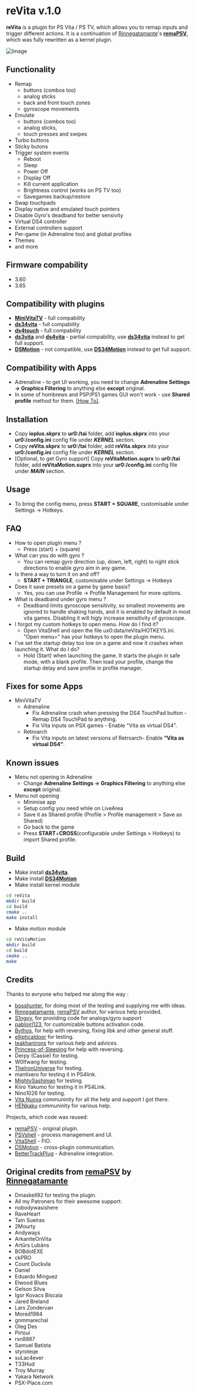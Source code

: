 # reVita v.1.0
**reVita** is a plugin for PS Vita / PS TV, which allows you to remap inputs and trigger different actions. It is a continuation of [Rinnegatamante](https://github.com/Rinnegatamante)'s **[remaPSV](https://github.com/Rinnegatamante/remaPSV)**, which was fully rewritten as a kernel plugin.

![Image](/include/screenshot.png)

## Functionality

- Remap
  - buttons (combos too)
  - analog sticks
  - back and front touch zones
  - gyroscope movements
- Emulate 
  - buttons (combos too)
  - analog sticks, 
  - touch presses and swipes
- Turbo buttons
- Sticky butons
- Trigger system events
  - Reboot
  - Sleep
  - Power Off
  - Display Off
  - Kill current application
  - Brightness control (works on PS TV too)
  - Savegames backup/restore
- Swap touchpads
- Display native and emulated touch pointers
- Disable Gyro's deadband for better sensivity
- Virtual DS4 controller
- External controllers support
- Per-game (in Adrenaline too) and global profiles
- Themes
- and more

## Firmware compability

- 3.60 
- 3.65

## Compatibility with plugins

- **[MiniVitaTV](https://github.com/TheOfficialFloW/MiniVitaTV)** - full compability
- **[ds34vita](https://github.com/MERLev/ds34vita)** - full compability
- **[ds4touch](https://github.com/MERLev/ds4Touch)** - full compability
- **[ds3vita](https://github.com/xerpi/ds3vita)** and **[ds4vita](https://github.com/xerpi/ds4vita)** - partial compability, use **[ds34vita](https://github.com/MERLev/ds34vita)** instead to get full support.
- **[DSMotion](https://github.com/OperationNT414C/DSMotion)** - not compatible, use **[DS34Motion](https://github.com/MERLev/DS34Motion)** instead to get full support.

## Compatibility with Apps

- Adrenaline - to get UI working, you need to change **Adrenaline Settings -> Graphics Filtering** to anything else **except** original.
- In some of hombrews and PSP/PS1 games GUI won't work - use **Shared profile** method for them. [[How To]](https://github.com/MERLev/reVita#known-issues).

## Installation

- Copy **ioplus.skprx** to **ur0:/tai** folder, add **ioplus.skprx** into your **ur0:/config.ini** config file under ***KERNEL*** section.
- Copy **reVita.skprx** to **ur0:/tai** folder, add **reVita.skprx** into your **ur0:/config.ini** config file under ***KERNEL*** section.
- [Optional, to get Gyro support] Copy **reVitaMotion.suprx** to **ur0:/tai** folder, add **reVitaMotion.suprx** into your **ur0:/config.ini** config file under ***MAIN*** section.

## Usage

- To bring the config menu, press **START + SQUARE**, customisable under Settings -> Hotkeys.

## FAQ

- How to open plugin menu ?
  - Press (start) + (square)
- What can you do with gyro ?
  - You can remap gyro direction (up, down, left, right) to right stick directions to enable gyro aim in any game.
- Is there a way to turn it on and off?
  - **START + TRIANGLE**, customisable under Settings -> Hotkeys
- Does it save presets on a game by game basis?
  - Yes, you can use Profile -> Profile Management for more options.
- What is deadband under gyro menu ?
  - Deadband limits gyroscope sensitivity, so smallest movements are ignored to handle shaking hands, and it is enabled by default in most vita games. Disabling it will higly increase sensitivity of gyroscope.
- I forgot my custom hotkeys to open menu. How do I find it?
  - Open VitaShell and open the file ux0:data/reVita/HOTKEYS.ini. "Open menu=" has your hotkeys to open the plugin menu.
- I've set the startup delay too low on a game and now it crashes when launching it. What do I do?
  - Hold (Start) when launching the game. It starts the plugin in safe mode, with a blank profile. Then load your profile, change the startup delay and save profile in profile manager.

## Fixes for some Apps
- MiniVitaTV
  - Adrenaline
    - Fix Adrenaline crash when pressing the DS4 TouchPad button - Remap DS4 TouchPad to anything.
    - Fix Vita inputs on PSX games - Enable "Vita as virtual DS4".
  - Retroarch
    - Fix Vita inputs on latest versions of Retroarch- Enable **"Vita as virtual DS4"**.
    
## Known issues

- Menu not opening in Adrenaline
  - Change **Adrenaline Settings -> Graphics Filtering** to anything else **except** original.
- Menu not opening
  - Minimise app
  - Setup config you need while on LiveArea
  - Save it as Shared profile (Profile > Profile management > Save as Shared)
  - Go back to the game
  - Press **START**+**CROSS**(configurable under Settings > Hotkeys) to import Shared profile.

## Build
- Make install **[ds34vita](https://github.com/MERLev/ds34vita)**.
- Make install **[DS34Motion](https://github.com/MERLev/DS34Motion)**
- Make install kernel module
```bash
cd reVita
mkdir build
cd build
cmake ..
make install
```
- Make motion module
```bash
cd reVitaMotion
mkdir build
cd build
cmake ..
make
```

## Credits

Thanks to evryone who helped me along the way :
- [bosshunter](https://github.com/bosshunter), for doing most of the testing and supplying me with ideas.
- [Rinnegatamante](https://github.com/Rinnegatamante), [remaPSV](https://github.com/Rinnegatamante/remaPSV) author, for various help provided.
- [S1ngyy](https://github.com/S1ngyy), for providing code for analogs/gyro support
- [pablojrl123](https://github.com/pablojrl123), for customizable buttons activation code.
- [Bythos](https://github.com/bythos14), for help with reversing, fixing libk and other general stuff.
- [ellipticaldoor](https://github.com/ellipticaldoor) for testing.
- [teakhanirons](https://github.com/teakhanirons) for various help and advices.
- [Princess-of-Sleeping](https://github.com/Princess-of-Sleeping) for help with reversing.
- Derpy (Cassie) for testing.
- W0lfwang for testing.
- [TheIronUniverse](https://github.com/TheIronUniverse) for testing.
- mantixero for testing it in PS4link.
- [MightySashiman](https://github.com/mightysashiman) for testing.
- Kiiro Yakumo for testing it in PS4Link.
- Nino1026 for testing.
- [Vita Nuova](https://t.co/3Efi3PGwK5?amp=1) communinity for all the help and support I got there.
- [HENkaku](https://discord.gg/m7MwpKA) communinity for various help.

Projects, which code was reused:
- [remaPSV](https://github.com/Rinnegatamante/remaPSV) - original plugin.
- [PSVshell](https://github.com/Electry/PSVshell) - process management and UI.
- [VitaShell](https://github.com/TheOfficialFloW/VitaShell) - FIO.
- [DSMotion](https://github.com/OperationNT414C/DSMotion) - cross-plugin communication.
- [BetterTrackPlug](https://github.com/fmudanyali/BetterTrackPlug) - Adrenaline integration.

## Original credits from [remaPSV](https://github.com/Rinnegatamante/remaPSV) by [Rinnegatamante](https://github.com//Rinnegatamante)

- Dmaskell92 for testing the plugin.
- All my Patroners for their awesome support:
- nobodywasishere
- RaveHeart
- Tain Sueiras
- 2Mourty
- Andyways
- ArkaniteOnVita
- Artūrs Lubāns
- BOBdotEXE
- ckPRO
- Count Duckula
- Daniel
- Eduardo Minguez
- Elwood Blues
- Gelson Silva
- Igor Kovacs Biscaia
- Jared Breland
- Lars Zondervan
- Mored1984
- gnmmarechal
- Oleg Des
- Pirloui
- rsn8887
- Samuel Batista
- styroteqe
- suLac4ever
- T33Hud
- Troy Murray
- Yakara Network
- PSX-Place.com